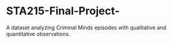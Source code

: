 # STA215-Final-Project-
A dataset analyzing Criminal Minds episodes with qualitative and quantitative observations. 
